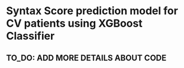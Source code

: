 # Syntax Score prediction model for CV patients using XGBoost Classifier

## TO_DO: ADD MORE DETAILS ABOUT CODE